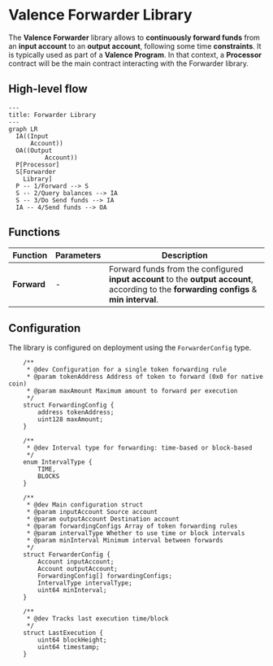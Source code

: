 # Valence Forwarder Library

The **Valence Forwarder** library allows to **continuously forward funds** from an **input account** to an **output account**, following some time **constraints**. It is typically used as part of a **Valence Program**. In that context, a **Processor** contract will be the main contract interacting with the Forwarder library.

## High-level flow

```mermaid
---
title: Forwarder Library
---
graph LR
  IA((Input
      Account))
  OA((Output
		  Account))
  P[Processor]
  S[Forwarder
    Library]
  P -- 1/Forward --> S
  S -- 2/Query balances --> IA
  S -- 3/Do Send funds --> IA
  IA -- 4/Send funds --> OA
```

## Functions

| Function    | Parameters | Description                                                                                                                                |
| ----------- | ---------- | ------------------------------------------------------------------------------------------------------------------------------------------ |
| **Forward** | -          | Forward funds from the configured **input account** to the **output account**, according to the **forwarding configs** & **min interval**. |

## Configuration

The library is configured on deployment using the `ForwarderConfig` type.

```solidity
    /**
     * @dev Configuration for a single token forwarding rule
     * @param tokenAddress Address of token to forward (0x0 for native coin)
     * @param maxAmount Maximum amount to forward per execution
     */
    struct ForwardingConfig {
        address tokenAddress;
        uint128 maxAmount;
    }

    /**
     * @dev Interval type for forwarding: time-based or block-based
     */
    enum IntervalType {
        TIME,
        BLOCKS
    }

    /**
     * @dev Main configuration struct
     * @param inputAccount Source account
     * @param outputAccount Destination account
     * @param forwardingConfigs Array of token forwarding rules
     * @param intervalType Whether to use time or block intervals
     * @param minInterval Minimum interval between forwards
     */
    struct ForwarderConfig {
        Account inputAccount;
        Account outputAccount;
        ForwardingConfig[] forwardingConfigs;
        IntervalType intervalType;
        uint64 minInterval;
    }

    /**
     * @dev Tracks last execution time/block
     */
    struct LastExecution {
        uint64 blockHeight;
        uint64 timestamp;
    }
```
